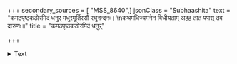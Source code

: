 +++
secondary_sources = [ "MSS_8640",]
jsonClass = "Subhaashita"
text = "कमठपृष्ठकठोरमिदं धनुर् मधुरमूर्तिरसौ रघुनन्दनः।  \nकथमधिज्यमनेन विधीयताम् अहह तात पणस् तव दारुणः॥"
title = "कमठपृष्ठकठोरमिदं धनुर्"

+++

<details><summary>Text</summary>

कमठपृष्ठकठोरमिदं धनुर् मधुरमूर्तिरसौ रघुनन्दनः।  
कथमधिज्यमनेन विधीयताम् अहह तात पणस् तव दारुणः॥
</details>
